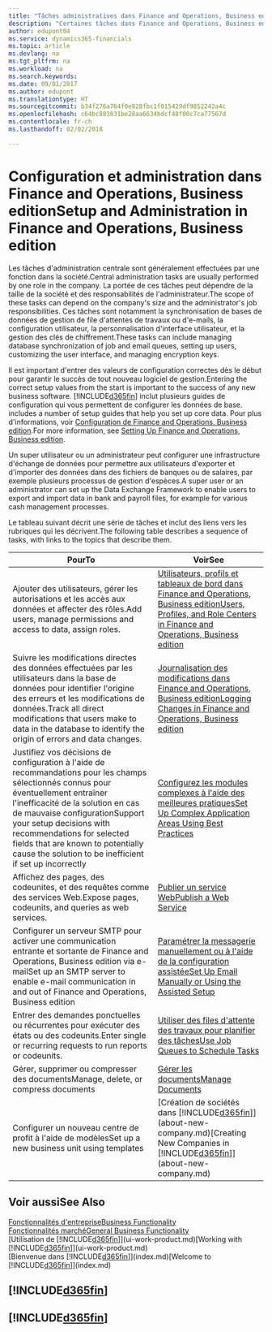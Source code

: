 ```yaml
---
title: "Tâches administratives dans Finance and Operations, Business edition | Microsoft Docs"
description: "Certaines tâches dans Finance and Operations, Business edition requièrent une administration centrale et une configuration. Découvrez quelles sont ces tâches et ce que vous devez faire."
author: edupont04
ms.service: dynamics365-financials
ms.topic: article
ms.devlang: na
ms.tgt_pltfrm: na
ms.workload: na
ms.search.keywords: 
ms.date: 09/01/2017
ms.author: edupont
ms.translationtype: HT
ms.sourcegitcommit: b34f276a764f0e828fbc1f015429df9852242a4c
ms.openlocfilehash: c64bc883031be28aa6634bdcf48f00c7ca77567d
ms.contentlocale: fr-ch
ms.lasthandoff: 02/02/2018

---
```

# <a name="setup-and-administration-in-finance-and-operations-business-edition"></a><span data-ttu-id="02e09-104">Configuration et administration dans Finance and Operations, Business edition</span><span class="sxs-lookup"><span data-stu-id="02e09-104">Setup and Administration in Finance and Operations, Business edition</span></span>
<span data-ttu-id="02e09-105">Les tâches d'administration centrale sont généralement effectuées par une fonction dans la société.</span><span class="sxs-lookup"><span data-stu-id="02e09-105">Central administration tasks are usually performed by one role in the company.</span></span> <span data-ttu-id="02e09-106">La portée de ces tâches peut dépendre de la taille de la société et des responsabilités de l'administrateur.</span><span class="sxs-lookup"><span data-stu-id="02e09-106">The scope of these tasks can depend on the company's size and the administrator's job responsibilities.</span></span> <span data-ttu-id="02e09-107">Ces tâches sont notamment la synchronisation de bases de données de gestion de file d'attentes de travaux ou d'e-mails, la configuration utilisateur, la personnalisation d'interface utilisateur, et la gestion des clés de chiffrement.</span><span class="sxs-lookup"><span data-stu-id="02e09-107">These tasks can include managing database synchronization of job and email queues, setting up users, customizing the user interface, and managing encryption keys.</span></span>  

<span data-ttu-id="02e09-108">Il est important d'entrer des valeurs de configuration correctes dès le début pour garantir le succès de tout nouveau logiciel de gestion.</span><span class="sxs-lookup"><span data-stu-id="02e09-108">Entering the correct setup values from the start is important to the success of any new business software.</span></span> [!INCLUDE[d365fin](includes/d365fin_md.md)]<span data-ttu-id="02e09-109"> inclut plusieurs guides de configuration qui vous permettent de configurer les données de base.</span><span class="sxs-lookup"><span data-stu-id="02e09-109"> includes a number of setup guides that help you set up core data.</span></span> <span data-ttu-id="02e09-110">Pour plus d'informations, voir [Configuration de Finance and Operations, Business edition](setup.md).</span><span class="sxs-lookup"><span data-stu-id="02e09-110">For more information, see [Setting Up Finance and Operations, Business edition](setup.md).</span></span>

<!--Whether you use [!INCLUDE[rim](../../includes/rim_md.md)] to implement setup values or you manually enter them in the new company, you can support your setup decisions with some general recommendations for selected setup fields that are known to potentially cause the solution to be inefficient if defined incorrectly.-->  

<span data-ttu-id="02e09-111">Un super utilisateur ou un administrateur peut configurer une infrastructure d'échange de données pour permettre aux utilisateurs d'exporter et d'importer des données dans des fichiers de banques ou de salaires, par exemple plusieurs processus de gestion d'espèces.</span><span class="sxs-lookup"><span data-stu-id="02e09-111">A super user or an administrator can set up the Data Exchange Framework to enable users to export and import data in bank and payroll files, for example for various cash management processes.</span></span>  

<span data-ttu-id="02e09-112">Le tableau suivant décrit une série de tâches et inclut des liens vers les rubriques qui les décrivent.</span><span class="sxs-lookup"><span data-stu-id="02e09-112">The following table describes a sequence of tasks, with links to the topics that describe them.</span></span>   

|<span data-ttu-id="02e09-113">**Pour**</span><span class="sxs-lookup"><span data-stu-id="02e09-113">**To**</span></span>|<span data-ttu-id="02e09-114">**Voir**</span><span class="sxs-lookup"><span data-stu-id="02e09-114">**See**</span></span>|  
|------------|-------------|  
|<span data-ttu-id="02e09-115">Ajouter des utilisateurs, gérer les autorisations et les accès aux données et affecter des rôles.</span><span class="sxs-lookup"><span data-stu-id="02e09-115">Add users, manage permissions and access to data, assign roles.</span></span>|[<span data-ttu-id="02e09-116">Utilisateurs, profils et tableaux de bord dans Finance and Operations, Business edition</span><span class="sxs-lookup"><span data-stu-id="02e09-116">Users, Profiles, and Role Centers in Finance and Operations, Business edition</span></span>](admin-users-profiles-roles.md)|  
|<span data-ttu-id="02e09-117">Suivre les modifications directes des données effectuées par les utilisateurs dans la base de données pour identifier l'origine des erreurs et les modifications de données.</span><span class="sxs-lookup"><span data-stu-id="02e09-117">Track all direct modifications that users make to data in the database to identify the origin of errors and data changes.</span></span>|[<span data-ttu-id="02e09-118">Journalisation des modifications dans Finance and Operations, Business edition</span><span class="sxs-lookup"><span data-stu-id="02e09-118">Logging Changes in Finance and Operations, Business edition</span></span>](across-log-changes.md)|  
|<span data-ttu-id="02e09-119">Justifiez vos décisions de configuration à l'aide de recommandations pour les champs sélectionnés connus pour éventuellement entraîner l'inefficacité de la solution en cas de mauvaise configuration</span><span class="sxs-lookup"><span data-stu-id="02e09-119">Support your setup decisions with recommendations for selected fields that are known to potentially cause the solution to be inefficient if set up incorrectly</span></span>|[<span data-ttu-id="02e09-120">Configurez les modules complexes à l'aide des meilleures pratiques</span><span class="sxs-lookup"><span data-stu-id="02e09-120">Set Up Complex Application Areas Using Best Practices</span></span>](set-up-complex-application-areas-using-best-practices.md)|  
|<span data-ttu-id="02e09-121">Affichez des pages, des codeunites, et des requêtes comme des services Web.</span><span class="sxs-lookup"><span data-stu-id="02e09-121">Expose pages, codeunits, and queries as web services.</span></span>|[<span data-ttu-id="02e09-122">Publier un service Web</span><span class="sxs-lookup"><span data-stu-id="02e09-122">Publish a Web Service</span></span>](across-how-publish-web-service.md)|  
|<span data-ttu-id="02e09-123">Configurer un serveur SMTP pour activer une communication entrante et sortante de Finance and Operations, Business edition via e-mail</span><span class="sxs-lookup"><span data-stu-id="02e09-123">Set up an SMTP server to enable e-mail communication in and out of Finance and Operations, Business edition</span></span>| [<span data-ttu-id="02e09-124">Paramétrer la messagerie manuellement ou à l'aide de la configuration assistée</span><span class="sxs-lookup"><span data-stu-id="02e09-124">Set Up Email Manually or Using the Assisted Setup</span></span>](madeira-how-setup-email.md)|  
|<span data-ttu-id="02e09-125">Entrer des demandes ponctuelles ou récurrentes pour exécuter des états ou des codeunits.</span><span class="sxs-lookup"><span data-stu-id="02e09-125">Enter single or recurring requests to run reports or codeunits.</span></span>|[<span data-ttu-id="02e09-126">Utiliser des files d'attente des travaux pour planifier des tâches</span><span class="sxs-lookup"><span data-stu-id="02e09-126">Use Job Queues to Schedule Tasks</span></span>](admin-job-queues-schedule-tasks.md)|  
|<span data-ttu-id="02e09-127">Gérer, supprimer ou compresser des documents</span><span class="sxs-lookup"><span data-stu-id="02e09-127">Manage, delete, or compress documents</span></span>|[<span data-ttu-id="02e09-128">Gérer les documents</span><span class="sxs-lookup"><span data-stu-id="02e09-128">Manage Documents</span></span>](admin-manage-documents.md)|  
|<span data-ttu-id="02e09-129">Configurer un nouveau centre de profit à l'aide de modèles</span><span class="sxs-lookup"><span data-stu-id="02e09-129">Set up a new business unit using templates</span></span>|<span data-ttu-id="02e09-130">[Création de sociétés dans [!INCLUDE[d365fin](includes/d365fin_md.md)]](about-new-company.md)</span><span class="sxs-lookup"><span data-stu-id="02e09-130">[Creating New Companies in [!INCLUDE[d365fin](includes/d365fin_md.md)]](about-new-company.md)</span></span>|  

## <a name="see-also"></a><span data-ttu-id="02e09-131">Voir aussi</span><span class="sxs-lookup"><span data-stu-id="02e09-131">See Also</span></span>
[<span data-ttu-id="02e09-132">Fonctionnalités d'entreprise</span><span class="sxs-lookup"><span data-stu-id="02e09-132">Business Functionality</span></span>](madeira-business-functionality.md)  
[<span data-ttu-id="02e09-133">Fonctionnalités marché</span><span class="sxs-lookup"><span data-stu-id="02e09-133">General Business Functionality</span></span>](ui-across-business-areas.md)  
<span data-ttu-id="02e09-134">[Utilisation de [!INCLUDE[d365fin](includes/d365fin_md.md)]](ui-work-product.md)</span><span class="sxs-lookup"><span data-stu-id="02e09-134">[Working with [!INCLUDE[d365fin](includes/d365fin_md.md)]](ui-work-product.md)</span></span>  
<span data-ttu-id="02e09-135">[Bienvenue dans [!INCLUDE[d365fin](includes/d365fin_md.md)]](index.md)</span><span class="sxs-lookup"><span data-stu-id="02e09-135">[Welcome to [!INCLUDE[d365fin](includes/d365fin_md.md)]](index.md)</span></span>  

## [!INCLUDE[d365fin](includes/free_trial_md.md)]  
## [!INCLUDE[d365fin](includes/training_link_md.md)]

